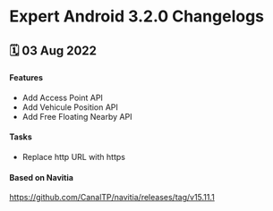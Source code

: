 # Expert Android 3.2.0 Changelogs

<h2>🗓 03 Aug 2022</h2>

#### Features
- Add Access Point API
- Add Vehicule Position API
- Add Free Floating Nearby API

#### Tasks 
- Replace http URL with https

#### Based on Navitia
https://github.com/CanalTP/navitia/releases/tag/v15.11.1
